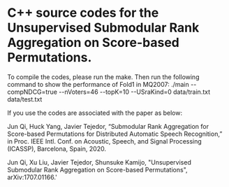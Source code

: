 # C++ source codes for the Unsupervised Submodular Rank Aggregation on Score-based Permutations. 
To compile the codes, please run the make. Then run the following command to show the performance of Fold1 in MQ2007:
./main --compNDCG=true --nVoters=46 --topK=10 --USraKind=0 data/train.txt data/test.txt

If you use the codes are associated with the paper as below:

Jun Qi, Huck Yang, Javier Tejedor, “Submodular Rank Aggregation for Score-based Permutations for
Distributed Automatic Speech Recognition,” in Proc. IEEE Intl. Conf. on Acoustic, Speech, and Signal
Processing (ICASSP), Barcelona, Spain, 2020.

Jun Qi, Xu Liu, Javier Tejedor, Shunsuke Kamijo, "Unsupervised Submodular Rank Aggregation on Score-based Permutations", arXiv:1707.01166.'


